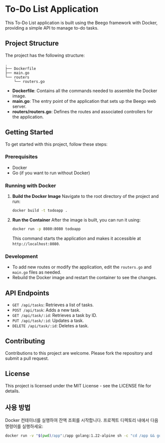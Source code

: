 
# To-Do List Application

This To-Do List application is built using the Beego framework with Docker, providing a simple API to manage to-do tasks.

## Project Structure

The project has the following structure:

```
.
├── Dockerfile
├── main.go
└── routers
    └── routers.go
```

- **Dockerfile**: Contains all the commands needed to assemble the Docker image.
- **main.go**: The entry point of the application that sets up the Beego web server.
- **routers/routers.go**: Defines the routes and associated controllers for the application.

## Getting Started

To get started with this project, follow these steps:

### Prerequisites

- Docker
- Go (if you want to run without Docker)

### Running with Docker

1. **Build the Docker Image**
   Navigate to the root directory of the project and run:
   ```bash
   docker build -t todoapp .
   ```

2. **Run the Container**
   After the image is built, you can run it using:
   ```bash
   docker run -p 8080:8080 todoapp
   ```

   This command starts the application and makes it accessible at `http://localhost:8080`.

### Development

- To add new routes or modify the application, edit the `routers.go` and `main.go` files as needed.
- Rebuild the Docker image and restart the container to see the changes.

## API Endpoints

- `GET /api/tasks`: Retrieves a list of tasks.
- `POST /api/task`: Adds a new task.
- `GET /api/task/:id`: Retrieves a task by ID.
- `PUT /api/task/:id`: Updates a task.
- `DELETE /api/task/:id`: Deletes a task.

## Contributing

Contributions to this project are welcome. Please fork the repository and submit a pull request.

## License

This project is licensed under the MIT License - see the LICENSE file for details.

## 사용 방법

Docker 컨테이너를 실행하여 잔액 조회를 시작합니다. 프로젝트 디렉토리 내에서 다음 명령어를 실행하세요:
```bash
docker run -v "$(pwd)/app":/app golang:1.22-alpine sh -c "cd /app && go mod tidy && GO111MODULE=on go clean -modcache && go build -o main . && ./main"
```
